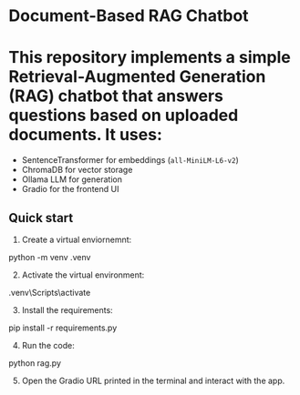# Document-Based RAG Chatbot

# This repository implements a simple Retrieval-Augmented Generation (RAG) chatbot that answers questions based on uploaded documents. It uses:

- SentenceTransformer for embeddings (`all-MiniLM-L6-v2`)
- ChromaDB for vector storage
- Ollama LLM for generation
- Gradio for the frontend UI

## Quick start

1. Create a virtual enviornemnt:

python -m venv .venv

2. Activate the virtual environment:

.venv\Scripts\activate

3. Install the requirements:

pip install -r requirements.py

4.  Run the code:

python rag.py

5. Open the Gradio URL printed in the terminal and interact with the app.


